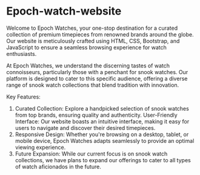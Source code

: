 # Epoch-watch-website
Welcome to Epoch Watches, your one-stop destination for a curated collection of premium timepieces from renowned brands around the globe. Our website is meticulously crafted using HTML, CSS, Bootstrap, and JavaScript to ensure a seamless browsing experience for watch enthusiasts.

At Epoch Watches, we understand the discerning tastes of watch connoisseurs, particularly those with a penchant for snook watches. Our platform is designed to cater to this specific audience, offering a diverse range of snook watch collections that blend tradition with innovation.


Key Features:

1. Curated Collection: Explore a handpicked selection of snook watches from top brands, ensuring quality and authenticity.
User-Friendly Interface: Our website boasts an intuitive interface, making it easy for users to navigate and discover their desired timepieces.
2. Responsive Design: Whether you're browsing on a desktop, tablet, or mobile device, Epoch Watches adapts seamlessly to provide an optimal viewing experience.
3. Future Expansion: While our current focus is on snook watch collections, we have plans to expand our offerings to cater to all types of watch aficionados in the future.

